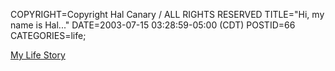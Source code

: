 COPYRIGHT=Copyright Hal Canary / ALL RIGHTS RESERVED
TITLE="Hi, my name is Hal..."
DATE=2003-07-15 03:28:59-05:00 (CDT)
POSTID=66
CATEGORIES=life;

[My Life Story](http://www.robotstories.com/rs187.shtml)
